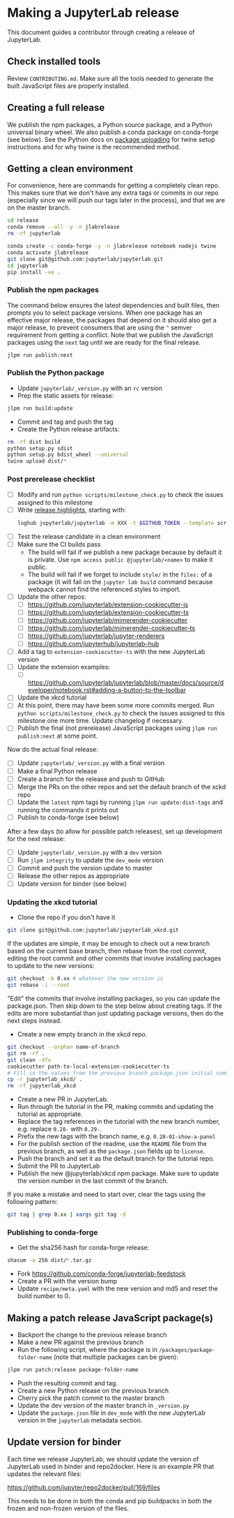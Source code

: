 # Making a JupyterLab release

This document guides a contributor through creating a release of JupyterLab.

## Check installed tools

Review `CONTRIBUTING.md`. Make sure all the tools needed to generate the
built JavaScript files are properly installed.

## Creating a full release

We publish the npm packages, a Python source package, and a Python universal binary wheel. We also publish a conda package on conda-forge (see below).
See the Python docs on [package uploading](https://packaging.python.org/guides/tool-recommendations/)
for twine setup instructions and for why twine is the recommended method.

## Getting a clean environment

For convenience, here are commands for getting a completely clean repo. This makes sure that we don't have any extra tags or commits in our repo (especially since we will push our tags later in the process), and that we are on the master branch.

```bash
cd release
conda remove --all -y -n jlabrelease
rm -rf jupyterlab

conda create -c conda-forge -y -n jlabrelease notebook nodejs twine
conda activate jlabrelease
git clone git@github.com:jupyterlab/jupyterlab.git
cd jupyterlab
pip install -ve .
```

### Publish the npm packages

The command below ensures the latest dependencies and built files,
then prompts you to select package versions. When one package has an
effective major release, the packages that depend on it should also get a
major release, to prevent consumers that are using the `^` semver
requirement from getting a conflict. Note that we publish the
JavaScript packages using the `next` tag until we are ready for the
final release.

```bash
jlpm run publish:next
```

### Publish the Python package

- Update `jupyterlab/_version.py` with an `rc` version
- Prep the static assets for release:

```bash
jlpm run build:update
```

- Commit and tag and push the tag
- Create the Python release artifacts:

```bash
rm -rf dist build
python setup.py sdist
python setup.py bdist_wheel --universal
twine upload dist/*
```

### Post prerelease checklist

- [ ] Modify and run `python scripts/milestone_check.py` to check the issues assigned to this milestone
- [ ] Write [release highlights](https://github.com/jupyterlab/jupyterlab/blob/master/docs/source/getting_started/changelog.rst), starting with:
  ```bash
  loghub jupyterlab/jupyterlab -m XXX -t $GITHUB_TOKEN --template scripts/release_template.txt
  ```
- [ ] Test the release candidate in a clean environment
- [ ] Make sure the CI builds pass
  - The build will fail if we publish a new package because by default it is
    private. Use `npm access public @jupyterlab/<name>` to make it public.
  - The build will fail if we forget to include `style/` in the `files:`
    of a package (it will fail on the `jupyter lab build` command because
    webpack cannot find the referenced styles to import.
- [ ] Update the other repos:
  - [ ] https://github.com/jupyterlab/extension-cookiecutter-js
  - [ ] https://github.com/jupyterlab/extension-cookiecutter-ts
  - [ ] https://github.com/jupyterlab/mimerender-cookiecutter
  - [ ] https://github.com/jupyterlab/mimerender-cookiecutter-ts
  - [ ] https://github.com/jupyterlab/jupyter-renderers
  - [ ] https://github.com/jupyterhub/jupyterlab-hub
- [ ] Add a tag to `extension-cookiecutter-ts` with the new JupyterLab version
- [ ] Update the extension examples:
  - [ ] https://github.com/jupyterlab/jupyterlab/blob/master/docs/source/developer/notebook.rst#adding-a-button-to-the-toolbar
- [ ] Update the xkcd tutorial
- [ ] At this point, there may have been some more commits merged. Run `python scripts/milestone_check.py` to check the issues assigned to this milestone one more time. Update changelog if necessary.
- [ ] Publish the final (not prerelease) JavaScript packages using `jlpm run publish:next` at some point.

Now do the actual final release:

- [ ] Update `jupyterlab/_version.py` with a final version
- [ ] Make a final Python release
- [ ] Create a branch for the release and push to GitHub
- [ ] Merge the PRs on the other repos and set the default branch of the
      xckd repo
- [ ] Update the `latest` npm tags by running `jlpm run update:dist-tags` and running the commands it prints out
- [ ] Publish to conda-forge (see below)

After a few days (to allow for possible patch releases), set up development for
the next release:

- [ ] Update `jupyterlab/_version.py` with a `dev` version
- [ ] Run `jlpm integrity` to update the `dev_mode` version
- [ ] Commit and push the version update to master
- [ ] Release the other repos as appropriate
- [ ] Update version for binder (see below)

### Updating the xkcd tutorial

- Clone the repo if you don't have it

```bash
git clone git@github.com:jupyterlab/jupyterlab_xkcd.git
```

If the updates are simple, it may be enough to check out a new branch based on
the current base branch, then rebase from the root commit, editing the root
commit and other commits that involve installing packages to update to the new
versions:

```bash
git checkout -b 0.xx # whatever the new version is
git rebase -i --root
```

"Edit" the commits that involve installing packages, so you can update the
package.json. Then skip down to the step below about creating tags. If the edits
are more substantial than just updating package versions, then do the next steps
instead.

- Create a new empty branch in the xkcd repo.

```bash
git checkout --orphan name-of-branch
git rm -rf .
git clean -dfx
cookiecutter path-to-local-extension-cookiecutter-ts
# Fill in the values from the previous branch package.json initial commit
cp -r jupyterlab_xkcd/ .
rm -rf jupyterlab_xkcd
```

- Create a new PR in JupyterLab.
- Run through the tutorial in the PR, making commits and updating
  the tutorial as appropriate.
- Replace the tag references in the tutorial with the new branch number,
  e.g. replace `0.28-` with `0.29-`.
- Prefix the new tags with the branch name, e.g. `0.28-01-show-a-panel`
- For the publish section of the readme, use the `README`
  file from the previous branch, as well as the `package.json` fields up to
  `license`.
- Push the branch and set it as the default branch for the tutorial repo.
- Submit the PR to JupyterLab
- Publish the new @jupyterlab/xkcd npm package. Make sure to update the version
  number in the last commit of the branch.

If you make a mistake and need to start over, clear the tags using the
following pattern:

```bash
git tag | grep 0.xx | xargs git tag -d
```

### Publishing to conda-forge

- Get the sha256 hash for conda-forge release:

```bash
shasum -a 256 dist/*.tar.gz
```

- Fork https://github.com/conda-forge/jupyterlab-feedstock
- Create a PR with the version bump
- Update `recipe/meta.yaml` with the new version and md5 and reset the build number to 0.

## Making a patch release JavaScript package(s)

- Backport the change to the previous release branch
- Make a new PR against the previous branch
- Run the following script, where the package is in `/packages/package-folder-name` (note that multiple packages can be given):

```bash
jlpm run patch:release package-folder-name
```

- Push the resulting commit and tag.
- Create a new Python release on the previous branch
- Cherry pick the patch commit to the master branch
- Update the dev version of the master branch in `_version.py`
- Update the `package.json` file in `dev_mode` with the new JupyterLab version in the `jupyterlab` metadata section.

## Update version for binder

Each time we release JupyterLab, we should update the version of JupyterLab
used in binder and repo2docker. Here is an example PR that updates the
relevant files:

https://github.com/jupyter/repo2docker/pull/169/files

This needs to be done in both the conda and pip buildpacks in both the
frozen and non-frozen version of the files.
